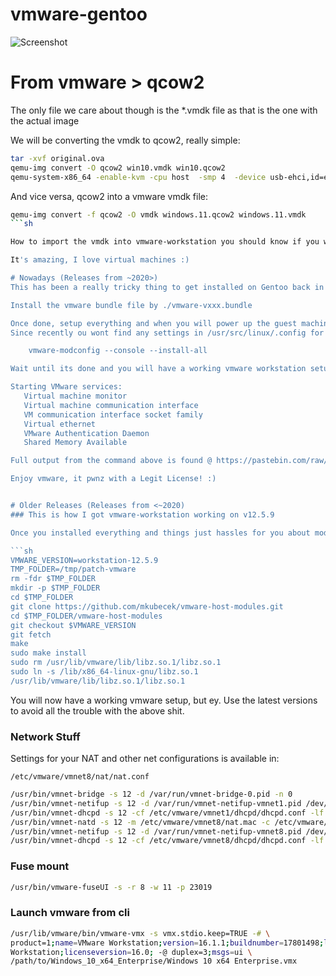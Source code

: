 # vmware-gentoo

![Screenshot](https://wuseman.nr1.nu/archive/gentoo_stuff/vmware_screenshot.png)

# From vmware > qcow2
The only file we care about though is the *.vmdk file as that is the one with the actual image

We will be converting the vmdk to qcow2, really simple:

```sh
tar -xvf original.ova
qemu-img convert -O qcow2 win10.vmdk win10.qcow2
qemu-system-x86_64 -enable-kvm -cpu host  -smp 4  -device usb-ehci,id=ehci -device qemu-xhci,id=xhci -device usb-tablet,bus=xhci.0 -net nic  -net user -m 4192 -cdrom win10.qcow2
```

And vice versa, qcow2 into a vmware vmdk file:

```sh
qemu-img convert -f qcow2 -O vmdk windows.11.qcow2 windows.11.vmdk
```sh

How to import the vmdk into vmware-workstation you should know if you went this far

It's amazing, I love virtual machines :) 

# Nowadays (Releases from ~2020>)
This has been a really tricky thing to get installed on Gentoo back in the days but last year it have become really easy

Install the vmware bundle file by ./vmware-vxxx.bundle

Once done, setup everything and when you will power up the guest machine it probably will cry over for vmmon and vmnet is not enabled in kernel config.
Since recently ou wont find any settings in /usr/src/linux/.config for this, instead, execute below command for get everything installed:

	vmware-modconfig --console --install-all

Wait until its done and you will have a working vmware workstation setup on your Gentoo Machine:

Starting VMware services:
   Virtual machine monitor                                             done
   Virtual machine communication interface                             done
   VM communication interface socket family                            done
   Virtual ethernet                                                    done
   VMware Authentication Daemon                                        done
   Shared Memory Available                                             done

Full output from the command above is found @ https://pastebin.com/raw/vPfv7u3s

Enjoy vmware, it pwnz with a Legit License! :) 


# Older Releases (Releases from <~2020)
### This is how I got vmware-workstation working on v12.5.9

Once you installed everything and things just hassles for you about modules and shit, it toke ages to figure out below: 

```sh
VMWARE_VERSION=workstation-12.5.9
TMP_FOLDER=/tmp/patch-vmware
rm -fdr $TMP_FOLDER
mkdir -p $TMP_FOLDER
cd $TMP_FOLDER
git clone https://github.com/mkubecek/vmware-host-modules.git
cd $TMP_FOLDER/vmware-host-modules
git checkout $VMWARE_VERSION
git fetch
make
sudo make install
sudo rm /usr/lib/vmware/lib/libz.so.1/libz.so.1
sudo ln -s /lib/x86_64-linux-gnu/libz.so.1 
/usr/lib/vmware/lib/libz.so.1/libz.so.1
```

You will now have a working vmware setup, but ey. Use the latest versions to avoid all the trouble with the above shit.


### Network Stuff

Settings for your NAT and other net configurations is available in:

    /etc/vmware/vmnet8/nat/nat.conf

```sh
/usr/bin/vmnet-bridge -s 12 -d /var/run/vmnet-bridge-0.pid -n 0
/usr/bin/vmnet-netifup -s 12 -d /var/run/vmnet-netifup-vmnet1.pid /dev/vmnet1 vmnet1
/usr/bin/vmnet-dhcpd -s 12 -cf /etc/vmware/vmnet1/dhcpd/dhcpd.conf -lf /etc/vmware/vmnet1/dhcpd/dhcpd.leases -pf /var/run/vmnet-dhcpd-vmnet1.pid vmnet1
/usr/bin/vmnet-natd -s 12 -m /etc/vmware/vmnet8/nat.mac -c /etc/vmware/vmnet8/nat/nat.conf
/usr/bin/vmnet-netifup -s 12 -d /var/run/vmnet-netifup-vmnet8.pid /dev/vmnet8 vmnet8
/usr/bin/vmnet-dhcpd -s 12 -cf /etc/vmware/vmnet8/dhcpd/dhcpd.conf -lf /etc/vmware/vmnet8/dhcpd/dhcpd.leases -pf /var/run/vmnet-dhcpd-vmnet8.pid vmnet8
```

### Fuse mount

```sh
/usr/bin/vmware-fuseUI -s -r 8 -w 11 -p 23019
```

### Launch vmware from cli

```sh
/usr/lib/vmware/bin/vmware-vmx -s vmx.stdio.keep=TRUE -# \
product=1;name=VMware Workstation;version=16.1.1;buildnumber=17801498;licensename=VMware \
Workstation;licenseversion=16.0; -@ duplex=3;msgs=ui \
/path/to/Windows_10_x64_Enterprise/Windows 10 x64 Enterprise.vmx
```

